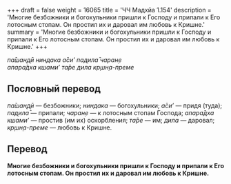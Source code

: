 +++
draft = false
weight = 16065
title = 'ЧЧ Мадхйа 1.154'
description = 'Многие безбожники и богохульники пришли к Господу и припали к Его лотосным стопам. Он простил их и даровал им любовь к Кришне.'
summary = 'Многие безбожники и богохульники пришли к Господу и припали к Его лотосным стопам. Он простил их и даровал им любовь к Кришне.'
+++

_па̄шан̣д̣ӣ ниндака а̄си’ пад̣ила̄ чаран̣е  
апара̄дха кшами’ та̄ре дила кр̣шн̣а-преме_

## Пословный перевод

_па̄шан̣д̣ӣ_ — безбожники; _ниндака_ — богохульники; _а̄си’_ — придя (туда); _пад̣ила̄_ — припали; _чаран̣е_ — к лотосным стопам Господа; _апара̄дха_ _кшами’_ — простив (им их) оскорбления; _та̄ре_ — им; _дила_ — даровал; _кр̣шн̣а_\-_преме_ — любовь к Кришне.

## Перевод

**Многие безбожники и богохульники пришли к Господу и припали к Его лотосным стопам. Он простил их и даровал им любовь к Кришне.**
